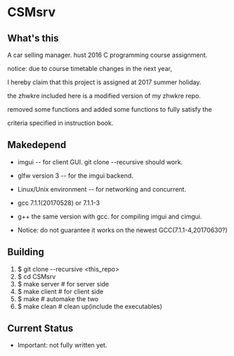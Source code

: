 # CSMsrv

## What's this

A car selling manager. hust 2016 C programming course assignment.

notice: due to course timetable changes in the next year,

I hereby claim that this project is assigned at 2017 summer holiday.

the zhwkre included here is a modified version of my zhwkre repo.

removed some functions and added some functions to fully satisfy the

criteria specified in instruction book.

## Makedepend

- imgui -- for client GUI. git clone --recursive should work.
- glfw version 3 -- for the imgui backend.
- Linux/Unix environment -- for networking and concurrent.
- gcc 7.1.1(20170528) or 7.1.1-3
- g++ the same version with gcc. for compiling imgui and cimgui.

- Notice: do not guarantee it works on the newest GCC(7.1.1-4,20170630?)

## Building

1. $ git clone --recursive <this_repo>
1. $ cd CSMsrv
1. $ make server # for server side
1. $ make client # for client side
1. $ make # automake the two
1. $ make clean # clean up(include the executables)

## Current Status

- Important: not fully written yet.